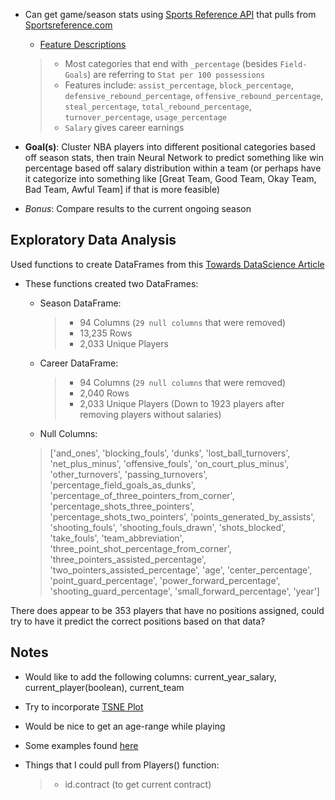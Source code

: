 
  * Can get game/season stats using [Sports Reference API](https://sportsreference.readthedocs.io/en/stable/) that pulls from [Sportsreference.com](www.sports-reference.com)
    * [Feature Descriptions](https://sportsipy.readthedocs.io/en/latest/nba.html#module-sportsipy.nba.player)

    > * Most categories that end with `_percentage` (besides `Field-Goals`) are referring to `Stat per 100 possessions`
    > * Features include: `assist_percentage`, `block_percentage`, `defensive_rebound_percentage`, `offensive_rebound_percentage`, `steal_percentage`, `total_rebound_percentage`, `turnover_percentage`, `usage_percentage`
    > * `Salary` gives career earnings


* **Goal(s)**: Cluster NBA players into different positional categories based off season stats, then train Neural Network to predict something like win percentage based off salary distribution within a team (or perhaps have it categorize into something like [Great Team, Good Team, Okay Team, Bad Team, Awful Team] if that is more feasible)
 * *Bonus*: Compare results to the current ongoing season

## Exploratory Data Analysis

Used functions to create DataFrames from this [Towards DataScience Article](https://towardsdatascience.com/sports-reference-api-intro-dbce09e89e52)

* These functions created two DataFrames:
  * Season DataFrame:

    > * 94 Columns (`29 null columns` that were removed)
    > * 13,235 Rows
    > * 2,033 Unique Players

  * Career DataFrame:
  
    > * 94 Columns (`29 null columns` that were removed)
    > * 2,040 Rows
    > * 2,033 Unique Players (Down to 1923 players after removing players without salaries)

  * Null Columns:
  
  > ['and_ones', 'blocking_fouls', 'dunks', 'lost_ball_turnovers',
'net_plus_minus', 'offensive_fouls', 'on_court_plus_minus',
'other_turnovers', 'passing_turnovers', 'percentage_field_goals_as_dunks',
'percentage_of_three_pointers_from_corner', 'percentage_shots_three_pointers',
'percentage_shots_two_pointers', 'points_generated_by_assists',
'shooting_fouls', 'shooting_fouls_drawn', 'shots_blocked',
'take_fouls', 'team_abbreviation', 'three_point_shot_percentage_from_corner',
'three_pointers_assisted_percentage', 'two_pointers_assisted_percentage',
'age', 'center_percentage', 'point_guard_percentage',
'power_forward_percentage', 'shooting_guard_percentage',
'small_forward_percentage', 'year']

There does appear to be 353 players that have no positions assigned, could try to have it predict the correct positions based on that data?

## Notes

* Would like to add the following columns: current_year_salary, current_player(boolean), current_team

* Try to incorporate [TSNE Plot](https://scikit-learn.org/stable/modules/generated/sklearn.manifold.TSNE.html)

* Would be nice to get an age-range while playing

* Some examples found [here](https://thevi5ion.wordpress.com/2017/07/13/classifying-nba-players-using-machine-learning-in-python/)

* Things that I could pull from Players() function:

  > * id.contract (to get current contract)